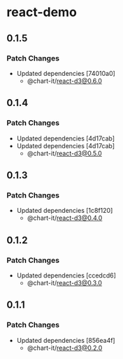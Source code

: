 # react-demo

## 0.1.5

### Patch Changes

- Updated dependencies [74010a0]
  - @chart-it/react-d3@0.6.0

## 0.1.4

### Patch Changes

- Updated dependencies [4d17cab]
- Updated dependencies [4d17cab]
  - @chart-it/react-d3@0.5.0

## 0.1.3

### Patch Changes

- Updated dependencies [1c8f120]
  - @chart-it/react-d3@0.4.0

## 0.1.2

### Patch Changes

- Updated dependencies [ccedcd6]
  - @chart-it/react-d3@0.3.0

## 0.1.1

### Patch Changes

- Updated dependencies [856ea4f]
  - @chart-it/react-d3@0.2.0
